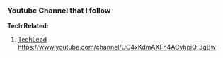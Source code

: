 ### Youtube Channel that I follow
**Tech Related:**
1.  [TechLead](https://www.youtube.com/channel/UC4xKdmAXFh4ACyhpiQ_3qBw) -  https://www.youtube.com/channel/UC4xKdmAXFh4ACyhpiQ_3qBw
